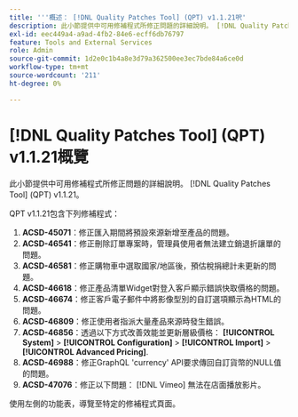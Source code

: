 ```yaml
---
title: '''概述： [!DNL Quality Patches Tool] (QPT) v1.1.21呎'
description: 此小節提供中可用修補程式所修正問題的詳細說明。 [!DNL Quality Patches Tool] (QPT) v1.1.21。
exl-id: eec449a4-a9ad-4fb2-84e6-ecff6db76797
feature: Tools and External Services
role: Admin
source-git-commit: 1d2e0c1b4a8e3d79a362500ee3ec7bde84a6ce0d
workflow-type: tm+mt
source-wordcount: '211'
ht-degree: 0%

---
```


# [!DNL Quality Patches Tool] (QPT) v1.1.21概覽

此小節提供中可用修補程式所修正問題的詳細說明。 [!DNL Quality Patches Tool] (QPT) v1.1.21。

QPT v1.1.21包含下列修補程式：

1. **ACSD-45071**：修正匯入期間將預設來源新增至產品的問題。
1. **ACSD-46541**：修正刪除訂單專案時，管理員使用者無法建立銷退折讓單的問題。
1. **ACSD-46581**：修正購物車中選取國家/地區後，預估稅捐總計未更新的問題。
1. **ACSD-46618**：修正產品清單Widget對登入客戶顯示錯誤快取價格的問題。
1. **ACSD-46674**：修正客戶電子郵件中將影像型別的自訂選項顯示為HTML的問題。
1. **ACSD-46809**：修正使用者指派大量產品來源時發生錯誤。
1. **ACSD-46856**：透過以下方式改善效能並更新層級價格： **[!UICONTROL System]** > **[!UICONTROL Configuration]** > **[!UICONTROL Import]** > **[!UICONTROL Advanced Pricing]**.
1. **ACSD-46988**：修正GraphQL &#39;currency&#39; API要求傳回自訂貨幣的NULL值的問題。
1. **ACSD-47076**：修正以下問題： [!DNL Vimeo] 無法在店面播放影片。

使用左側的功能表，導覽至特定的修補程式頁面。
